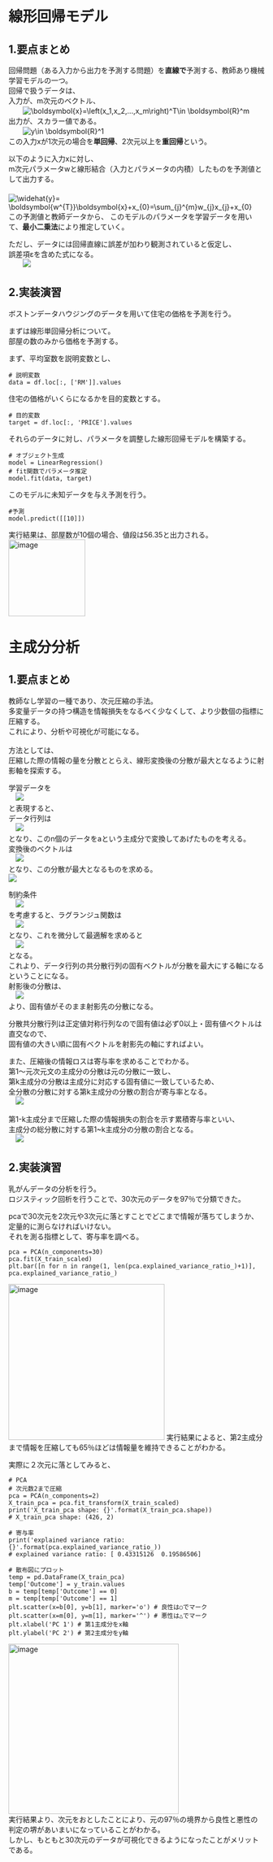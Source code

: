 # 線形回帰モデル
## 1.要点まとめ
回帰問題（ある入力から出力を予測する問題）を**直線で**予測する、教師あり機械学習モデルの一つ。  
回帰で扱うデータは、  
入力が、m次元のベクトル、</br>
　　<img src="https://latex.codecogs.com/svg.image?\boldsymbol{x}=\left(x_1,x_2,...,x_m\right)^T\in&space;\boldsymbol{R}^m" title="\boldsymbol{x}=\left(x_1,x_2,...,x_m\right)^T\in \boldsymbol{R}^m" /></br>
出力が、スカラー値である。</br>
　　<img src="https://latex.codecogs.com/svg.image?y\in&space;\boldsymbol{R}^1" title="y\in \boldsymbol{R}^1" /></br>
この入力xが1次元の場合を**単回帰**、2次元以上を**重回帰**という。</br>
  
以下のように入力xに対し、</br>
m次元パラメータwと線形結合（入力とパラメータの内積）したものを予測値として出力する。</br>
　　<img src="https://latex.codecogs.com/svg.image?\widehat{y}=&space;\boldsymbol{w^{T}}\boldsymbol{x}&plus;x_{0}=\sum_{j}^{m}w_{j}x_{j}&plus;x_{0}" title="\widehat{y}= \boldsymbol{w^{T}}\boldsymbol{x}&plus;x_{0}=\sum_{j}^{m}w_{j}x_{j}&plus;x_{0}" /></br>
この予測値と教師データから、
このモデルのパラメータを学習データを用いて、**最小二乗法**により推定していく。</br>

ただし、データには回帰直線に誤差が加わり観測されていると仮定し、</br>
誤差項εを含めた式になる。</br> 
　　<img src="https://latex.codecogs.com/svg.image?\widehat{y}&space;=&space;\boldsymbol{w^{T}}\boldsymbol{x}&space;&plus;&space;x_{0}&plus;&space;\varepsilon"> 

## 2.実装演習
ボストンデータハウジングのデータを用いて住宅の価格を予測を行う。</br>

まずは線形単回帰分析について。  
部屋の数のみから価格を予測する。</br>

まず、平均室数を説明変数とし、
```code
# 説明変数
data = df.loc[:, ['RM']].values
```
住宅の価格がいくらになるかを目的変数とする。
```code
# 目的変数
target = df.loc[:, 'PRICE'].values
```
それらのデータに対し、パラメータを調整した線形回帰モデルを構築する。

```code
# オブジェクト生成
model = LinearRegression()
# fit関数でパラメータ推定
model.fit(data, target)
```

このモデルに未知データを与え予測を行う。</br>
```code
#予測
model.predict([[10]])
```
実行結果は、部屋数が10個の場合、値段は56.35と出力される。</br>
<img width="151" alt="image" src="https://user-images.githubusercontent.com/57135683/147052855-ccc234a2-cc89-4c66-bac4-b3526b46cf78.png">

# 主成分分析
## 1.要点まとめ
教師なし学習の一種であり、次元圧縮の手法。</br>
多変量データの持つ構造を情報損失をなるべく少なくして、より少数個の指標に圧縮する。</br>
これにより、分析や可視化が可能になる。</br>
</br>
方法としては、</br>
圧縮した際の情報の量を分散ととらえ、線形変換後の分散が最大となるように射影軸を探索する。</br>

学習データを</br>
　<img src="https://latex.codecogs.com/svg.image?X_i&space;=&space;\left(&space;x_{i1},&space;x_{i2},&space;...,&space;x_{im}&space;\right)"></br>
と表現すると、</br>
データ行列は</br>
　<img src="https://latex.codecogs.com/svg.image?\bar{X}&space;=&space;\left(&space;x_{i1}-\bar{x},&space;x_{i2}-\bar{x}&space;,&space;...,&space;x_{im}-\bar{x}&space;\right)^T">  </br>
となり、このn個のデータをaという主成分で変換してあげたものを考える。</br>
変換後のベクトルは</br>
　<img src="https://latex.codecogs.com/svg.image?s_j&space;=&space;\bar{X}a_j">  </br>
となり、この分散が最大となるものを求める。</br>
<img src="https://latex.codecogs.com/svg.image?Var(s_j)&space;=&space;\frac{1}{n}s_{j}^Ts_j&space;=&space;\frac{1}{n}\left(&space;\bar{X}a_j&space;\right&space;)\left(&space;\bar{X}a_j&space;\right&space;)^T&space;=&space;a_j^TVar(\bar{X})a_j"></br>

制約条件</br>
　<img src="https://latex.codecogs.com/svg.image?a_j^Ta_j&space;=&space;1"></br>
を考慮すると、ラグランジュ関数は</br>
　<img src="https://latex.codecogs.com/svg.image?E(a_j)&space;=&space;a_j^TVar(\bar{X})a_j&space;-&space;\lambda&space;\left(&space;a_j^Ta_j&space;-&space;1\right&space;)"></br>
となり、これを微分して最適解を求めると  </br>
　<img src="https://latex.codecogs.com/svg.image?Var(\bar{X})a_j&space;=&space;\lambda&space;a_j"></br>
となる。</br>
これより、データ行列の共分散行列の固有ベクトルが分散を最大にする軸になるということになる。</br>
射影後の分散は、</br>
　<img src="https://latex.codecogs.com/svg.image?Var(s_j)&space;=&space;a_1^TVar(\bar{X})a_1&space;=&space;\lambda_1&space;a_1^Ta_1&space;=&space;\lambda_1"> </br>
より、固有値がそのまま射影先の分散になる。</br>

分散共分散行列は正定値対称行列なので固有値は必ず0以上・固有値ベクトルは直交なので、</br>
固有値の大きい順に固有ベクトルを射影先の軸にすればよい。</br>

また、圧縮後の情報ロスは寄与率を求めることでわかる。</br>
第1～元次元文の主成分の分散は元の分散に一致し、</br>
第k主成分の分散は主成分に対応する固有値に一致しているため、</br>
全分散の分散に対する第k主成分の分散の割合が寄与率となる。 </br>
　<img src="https://latex.codecogs.com/svg.image?c_k&space;=&space;\frac{\lambda_k}{\sum_{i=1}^{m}&space;\lambda_i}">  </br>

第1-k主成分まで圧縮した際の情報損失の割合を示す累積寄与率といい、</br>
主成分の総分散に対する第1~k主成分の分散の割合となる。</br>
　<img src="https://latex.codecogs.com/svg.image?c_k&space;=&space;\frac{\sum_{j=1}^{k}&space;\lambda_j}{\sum_{i=1}^{m}&space;\lambda_i}"></br>

## 2.実装演習
乳がんデータの分析を行う。</br>
ロジスティック回析を行うことで、30次元のデータを97％で分類できた。

pcaで30次元を2次元や3次元に落とすことでどこまで情報が落ちてしまうか、定量的に測らなければいけない。</br>
それを測る指標として、寄与率を調べる。</br>
```code
pca = PCA(n_components=30)
pca.fit(X_train_scaled)
plt.bar([n for n in range(1, len(pca.explained_variance_ratio_)+1)], pca.explained_variance_ratio_)
```
<img width="307" alt="image" src="https://user-images.githubusercontent.com/57135683/146600082-360f7cce-ea7f-4d31-8dce-6da1ed242a88.png">
実行結果によると、第2主成分まで情報を圧縮しても65％ほどは情報量を維持できることがわかる。

実際に２次元に落としてみると、</br>
```code
# PCA
# 次元数2まで圧縮
pca = PCA(n_components=2)
X_train_pca = pca.fit_transform(X_train_scaled)
print('X_train_pca shape: {}'.format(X_train_pca.shape))
# X_train_pca shape: (426, 2)

# 寄与率
print('explained variance ratio: {}'.format(pca.explained_variance_ratio_))
# explained variance ratio: [ 0.43315126  0.19586506]

# 散布図にプロット
temp = pd.DataFrame(X_train_pca)
temp['Outcome'] = y_train.values
b = temp[temp['Outcome'] == 0]
m = temp[temp['Outcome'] == 1]
plt.scatter(x=b[0], y=b[1], marker='o') # 良性は○でマーク
plt.scatter(x=m[0], y=m[1], marker='^') # 悪性は△でマーク
plt.xlabel('PC 1') # 第1主成分をx軸
plt.ylabel('PC 2') # 第2主成分をy軸
```
<img width="335" alt="image" src="https://user-images.githubusercontent.com/57135683/146600580-94f21c69-131d-4f40-a3fe-61cb3cfc61c1.png"></br>
実行結果より、次元をおとしたことにより、元の97％の境界から良性と悪性の判定の堺があいまいになっていることがわかる。</br>
しかし、もともと30次元のデータが可視化できるようになったことがメリットである。</br>
